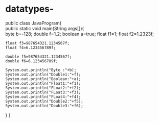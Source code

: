 # datatypes-
public class JavaProgram{  
	public static void main(String args[]){  
	byte b=-128;
	double f=1.2;
	boolean a=true;
	float f1=1;
	float f2=1.2323f;
	
	float f3=987654321.1234567f;
	float f4=6.123456789f;
	
	double f5=987654321.1234567f;
	double f6=6.123456789f;

    System.out.println("Byte :"+b);  
    System.out.println("Double1:"+f);
    System.out.println("Boolean:"+a);
    System.out.println("Float1:"+f1);
    System.out.println("FLoat2:"+f2);
    System.out.println("FLoat3:"+f3);
    System.out.println("FLoat4:"+f4);
    System.out.println("Double2:"+f5);
    System.out.println("Double3:"+f6); 
}
}
